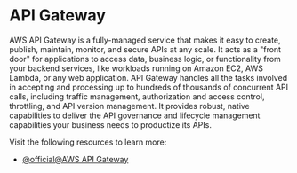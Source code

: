 # API Gateway

AWS API Gateway is a fully-managed service that makes it easy to create, publish, maintain, monitor, and secure APIs at any scale. It acts as a "front door" for applications to access data, business logic, or functionality from your backend services, like workloads running on Amazon EC2, AWS Lambda, or any web application. API Gateway handles all the tasks involved in accepting and processing up to hundreds of thousands of concurrent API calls, including traffic management, authorization and access control, throttling, and API version management. It provides robust, native capabilities to deliver the API governance and lifecycle management capabilities your business needs to productize its APIs.

Visit the following resources to learn more:

- [@official@AWS API Gateway](https://aws.amazon.com/api-gateway/)
